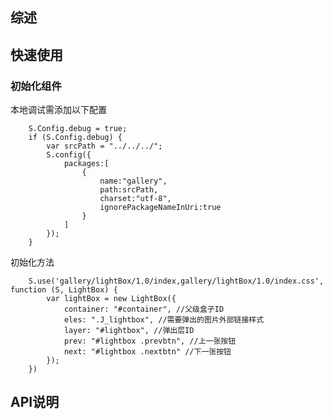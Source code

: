 ﻿## 综述

## 快速使用

### 初始化组件

本地调试需添加以下配置

		S.Config.debug = true;
	    if (S.Config.debug) {
	        var srcPath = "../../../";
	        S.config({
	            packages:[
	                {
	                    name:"gallery",
	                    path:srcPath,
	                    charset:"utf-8",
	                    ignorePackageNameInUri:true
	                }
	            ]
	        });
	    }

初始化方法

	    S.use('gallery/lightBox/1.0/index,gallery/lightBox/1.0/index.css', function (S, LightBox) {
	        var lightBox = new LightBox({
	            container: "#container", //父级盒子ID
	            eles: ".J_lightbox", //需要弹出的图片外部链接样式
	            layer: "#lightbox", //弹出层ID
	            prev: "#lightbox .prevbtn", //上一张按钮
	            next: "#lightbox .nextbtn" //下一张按钮
	        });
	    })

## API说明

